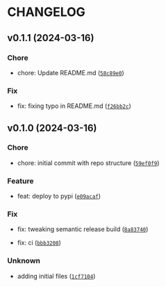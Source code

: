 # CHANGELOG



## v0.1.1 (2024-03-16)

### Chore

* chore: Update README.md ([`58c89e0`](https://github.com/chanind/torch-geometric-median/commit/58c89e09ee3f24f1bfa0eb4c014112b11116c392))

### Fix

* fix: fixing typo in README.md ([`f26bb2c`](https://github.com/chanind/torch-geometric-median/commit/f26bb2c9a55d99ba32de6b56c7ae10c4f166376b))


## v0.1.0 (2024-03-16)

### Chore

* chore: initial commit with repo structure ([`59ef0f9`](https://github.com/chanind/torch-geometric-median/commit/59ef0f95098d6c0dfee397f61e822956d97eab2a))

### Feature

* feat: deploy to pypi ([`e09acaf`](https://github.com/chanind/torch-geometric-median/commit/e09acaf5b2e4f786aeea2327ef51e27b3f70bc97))

### Fix

* fix: tweaking semantic release build ([`8a83740`](https://github.com/chanind/torch-geometric-median/commit/8a837402a9ef87913faf9a42914e3bd1b87d9496))

* fix: ci ([`bbb3208`](https://github.com/chanind/torch-geometric-median/commit/bbb3208b783e32d7bb0944e5767055bb42b3e4ce))

### Unknown

* adding initial files ([`1cf7104`](https://github.com/chanind/torch-geometric-median/commit/1cf71046da0289bc609ba34f4394180e4a5584aa))
